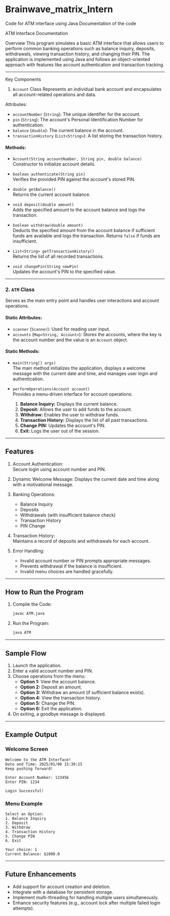 # Brainwave_matrix_Intern
Code for ATM interface using Java
Documentation of the code 

ATM Interface Documentation

Overview
This program simulates a basic ATM interface that allows users to perform common banking operations such as balance inquiry, deposits, withdrawals, viewing transaction history, and changing their PIN. The application is implemented using Java and follows an object-oriented approach with features like account authentication and transaction tracking.

---

Key Components

1. `Account` Class
Represents an individual bank account and encapsulates all account-related operations and data.

Attributes:
- `accountNumber` (`String`): The unique identifier for the account.
- `pin` (`String`): The account's Personal Identification Number for authentication.
- `balance` (`double`): The current balance in the account.
- `transactionHistory` (`List<String>`): A list storing the transaction history.

#### Methods:
- `Account(String accountNumber, String pin, double balance)`  
  Constructor to initialize account details.

- `boolean authenticate(String pin)`  
  Verifies the provided PIN against the account's stored PIN.

- `double getBalance()`  
  Returns the current account balance.

- `void deposit(double amount)`  
  Adds the specified amount to the account balance and logs the transaction.

- `boolean withdraw(double amount)`  
  Deducts the specified amount from the account balance if sufficient funds are available and logs the transaction. Returns `false` if funds are insufficient.

- `List<String> getTransactionHistory()`  
  Returns the list of all recorded transactions.

- `void changePin(String newPin)`  
  Updates the account's PIN to the specified value.

---

### 2. `ATM` Class
Serves as the main entry point and handles user interactions and account operations.

#### Static Attributes:
- `scanner` (`Scanner`): Used for reading user input.
- `accounts` (`Map<String, Account>`): Stores the accounts, where the key is the account number and the value is an `Account` object.

#### Static Methods:
- `main(String[] args)`  
  The main method initializes the application, displays a welcome message with the current date and time, and manages user login and authentication.

- `performOperations(Account account)`  
  Provides a menu-driven interface for account operations:
  1. **Balance Inquiry:** Displays the current balance.
  2. **Deposit:** Allows the user to add funds to the account.
  3. **Withdraw:** Enables the user to withdraw funds.
  4. **Transaction History:** Displays the list of all past transactions.
  5. **Change PIN:** Updates the account's PIN.
  6. **Exit:** Logs the user out of the session.

---

## Features
1. Account Authentication:  
   Secure login using account number and PIN.

2. Dynamic Welcome Message: 
   Displays the current date and time along with a motivational message.

3. Banking Operations:  
   - Balance Inquiry
   - Deposits
   - Withdrawals (with insufficient balance check)
   - Transaction History
   - PIN Change

4. Transaction History:  
   Maintains a record of deposits and withdrawals for each account.

5. Error Handling:
   - Invalid account number or PIN prompts appropriate messages.
   - Prevents withdrawal if the balance is insufficient.
   - Invalid menu choices are handled gracefully.

---

## How to Run the Program
1. Compile the Code:
   ```bash
   javac ATM.java
   ```
2. Run the Program:
   ```bash
   java ATM
   ```

---

## Sample Flow
1. Launch the application.
2. Enter a valid account number and PIN.
3. Choose operations from the menu:
   - **Option 1:** View the account balance.
   - **Option 2:** Deposit an amount.
   - **Option 3:** Withdraw an amount (if sufficient balance exists).
   - **Option 4:** View the transaction history.
   - **Option 5:** Change the PIN.
   - **Option 6:** Exit the application.
4. On exiting, a goodbye message is displayed.

---

## Example Output

### Welcome Screen
```
Welcome to the ATM Interface!
Date and Time: 2025/01/08 15:30:25
Keep pushing forward!

Enter Account Number: 123456
Enter PIN: 1234

Login Successful!
```

### Menu Example
```
Select an Option:
1. Balance Inquiry
2. Deposit
3. Withdraw
4. Transaction History
5. Change PIN
6. Exit

Your choice: 1
Current Balance: $1000.0
```

---

## **Future Enhancements**
- Add support for account creation and deletion.
- Integrate with a database for persistent storage.
- Implement multi-threading for handling multiple users simultaneously.
- Enhance security features (e.g., account lock after multiple failed login attempts).
